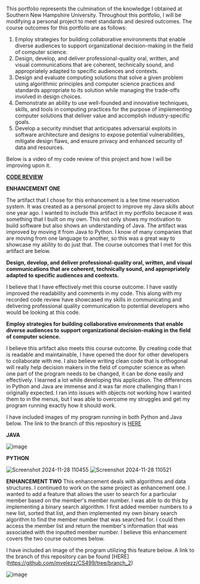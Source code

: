 This portfolio represents the culmination of the knowledge I obtained at Southern New Hampshire University. Throughout this portfolio, I will be modifying a personal project to meet standards and desired outcomes. The course outcomes for this portfolio are as follows:

1.	Employ strategies for building collaborative environments that enable diverse audiences to support organizational decision-making in the field of computer science.  
2.	Design, develop, and deliver professional-quality oral, written, and visual communications that are coherent, technically sound, and appropriately adapted to specific audiences and contexts.  
3.	Design and evaluate computing solutions that solve a given problem using algorithmic principles and computer science practices and standards appropriate to its solution while managing the trade-offs involved in design choices.  
4.	Demonstrate an ability to use well-founded and innovative techniques, skills, and tools in computing practices for the purpose of implementing computer solutions that deliver value and accomplish industry-specific goals.
5.	Develop a security mindset that anticipates adversarial exploits in software architecture and designs to expose potential vulnerabilities, mitigate design flaws, and ensure privacy and enhanced security of data and resources.  


Below is a video of my code review of this project and how I will be improving upon it. 

**[CODE REVIEW](https://youtu.be/-gkOnbEaWbU)**

**ENHANCEMENT ONE**
 
The artifact that I chose for this enhancement is a tee time reservation system. It was created as a personal project to improve my Java skills about one year ago. I wanted to include this artifact in my portfolio because it was something that I built on my own. This not only shows my motivation to build software but also shows an understanding of Java. The artifact was improved by moving it from Java to Python. I know of many companies that are moving from one language to another, so this was a great way to showcase my ability to do just that. The course outcomes that I met for this artifact are below.

**Design, develop, and deliver professional-quality oral, written, and visual communications that are coherent, technically sound, and appropriately adapted to specific audiences and contexts.**

I believe that I have effectively met this course outcome. I have vastly improved the readability and comments in my code. This along with my recorded code review have showcased my skills in communicating and delivering professional quality communication to potential developers who would be looking at this code.

**Employ strategies for building collaborative environments that enable diverse audiences to support organizational decision-making in the field of computer science.**

I believe this artifact also meets this course outcome. By creating code that is readable and maintainable, I have opened the door for other developers to collaborate with me. I also believe writing clean code that is orthogonal will really help decision makers in the field of computer science as when one part of the program needs to be changed, it can be done easily and effectively. 
I learned a lot while developing this application. The differences in Python and Java are immense and it was far more challenging than I originally expected. I ran into issues with objects not working how I wanted them to in the menus, but I was able to overcome my struggles and get my program running exactly how it should work. 

I have included images of my program running in both Python and Java below. The link to the branch of this repository is [HERE](https://github.com/mvelezz/CS499/tree/branch1)

**JAVA**

![image](https://github.com/mvelezz/TeeTimeReservation/assets/130081489/c4171d4c-8332-44f6-823c-1569e8ce448c)

**PYTHON**

![Screenshot 2024-11-28 110455](https://github.com/user-attachments/assets/73fbf1df-11ef-40b4-8797-14d793226cc3)
![Screenshot 2024-11-28 110521](https://github.com/user-attachments/assets/94f0dc54-b82b-4192-a506-6e3d2c9cd39b)

**ENHANCEMENT TWO**
This enhancement deals with algorithms and data structures. I continued to work on the same project as enhancement one. I wanted to add a feature that allows the user to search for a particular member based on the member's member number. I was able to do this by implementing a binary search algorithm. I first added member numbers to a new list, sorted that list, and then implemented my own binary search algorithm to find the member number that was searched for. I could then access the member list and return the member's information that was associated with the inputted member number. I believe this enhancement covers the two course outcomes below.



I have included an image of the program utilizing this feature below. A link to the branch of this repository can be found [HERE] (https://github.com/mvelezz/CS499/tree/branch_2) 

![image](https://github.com/user-attachments/assets/ab6e0913-3b79-41f6-a8b9-196a5c29e5a2)




